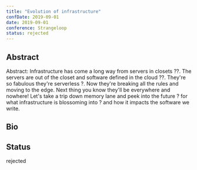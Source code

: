 ```yaml
---
title: "Evolution of infrastructure"
confDate: 2019-09-01
date: 2019-09-01
conference: Strangeloop
status: rejected
---
```


## Abstract
Abstract: Infrastructure has come a long way from servers in closets ??. The servers are out of the closet and software defined in the cloud ??. They're so fabulous they're serverless ?. Now they're breaking all the rules and moving to the edge. Next thing you know they'll be everywhere and nowhere! Let's take a trip down memory lane and peek into the future ? for what infrastructure is blossoming into ? and how it impacts the software we write.

## Bio


## Status
rejected
